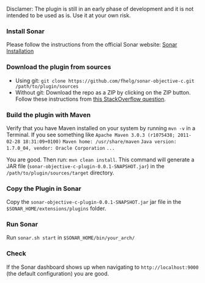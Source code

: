 Disclamer: The plugin is still in an early phase of development and it is not intended to be used as is. Use it at your own risk.

### Install Sonar
Please follow the instructions from the official Sonar website: [Sonar Installation](http://www.sonarsource.org/screencasts/installation-of-sonar/)

### Download the plugin from sources
* Using git: `git clone https://github.com/fhelg/sonar-objective-c.git /path/to/plugin/sources`
* Without git: Download the repo as a ZIP by clicking on the ZIP button. Follow these instructions from [this StackOverflow question](http://stackoverflow.com/questions/2751227/how-to-download-source-from-github).

### Build the plugin with Maven
Verify that you have Maven installed on your system by running `mvn -v` in a Terminal.
If you see something like `Apache Maven 3.0.3 (r1075438; 2011-02-28 18:31:09+0100)`
`Maven home: /usr/share/maven`
`Java version: 1.7.0_04, vendor: Oracle Corporation`
`...`

You are good. Then run: `mvn clean install`.
This command will generate a JAR file (`sonar-objective-c-plugin-0.0.1-SNAPSHOT.jar`) in the `/path/to/plugin/sources/target` directory.

### Copy the Plugin in Sonar
Copy the `sonar-objective-c-plugin-0.0.1-SNAPSHOT.jar` jar file in the `$SONAR_HOME/extensions/plugins` folder.

### Run Sonar 
Run `sonar.sh start` in `$SONAR_HOME/bin/your_arch/`

### Check
If the Sonar dashboard shows up when navigating to `http://localhost:9000` (the default configuration) you are good.